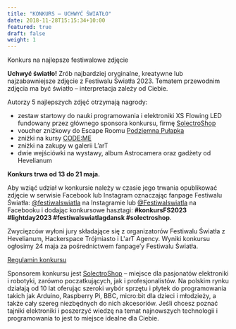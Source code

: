 ```yaml
---
title: "KONKURS – UCHWYĆ ŚWIATŁO"
date: 2018-11-28T15:15:34+10:00
featured: true
draft: false
weight: 1
---
```


Konkurs na najlepsze festiwalowe zdjęcie

**Uchwyć światło!** Zrób najbardziej oryginalne, kreatywne lub najzabawniejsze zdjęcie z Festiwalu Światła 2023. Tematem przewodnim zdjęcia ma być światło – interpretacja zależy od Ciebie.

Autorzy 5 najlepszych zdjęć otrzymają nagrody:

- zestaw startowy do nauki programowania i elektroniki XS Flowing LED fundowany przez głównego sponsora konkursu, firmę [SolectroShop](https://solectroshop.com/pl/)
- voucher zniżkowy do Escape Roomu [Podziemna Pułapka](http://podziemnapulapka.pl/)
- zniżki na kursy [CODE:ME](https://codeme.pl/)
- zniżki na zakupy w galerii L’arT
- dwie wejściówki na wystawy, album  Astrocamera oraz gadżety od Hevelianum

**Konkurs trwa od 13 do 21 maja.**

Aby wziąć udział w konkursie należy w czasie jego trwania opublikować zdjęcie w serwisie Facebook lub Instagram oznaczając fanpage Festiwalu Światła: [@festiwalswiatla](https://www.instagram.com/festiwalswiatla/) na Instagramie lub [@Festiwalswiatla](https://www.facebook.com/Festiwalswiatla/) na Facebooku i dodając konkursowe hasztagi: **#konkursFS2023 #lightday2023 #festiwalswiatlagdansk #solectroshop**.

Zwycięzców wyłoni jury składające się z organizatorów Festiwalu Światła z Hevelianum, Hackerspace Trójmiasto i  L'arT Agency. Wyniki konkursu ogłosimy 24 maja za pośrednictwem fanpage’y Festiwalu Światła.
 
[Regulamin konkursu](/Regulamin-konkursu-fotograficznego.pdf)


Sponsorem konkursu jest [SolectroShop](https://solectroshop.com/pl/) – miejsce dla pasjonatów elektroniki i robotyki, zarówno poczatkujących, jak i profesjonalistów. Na polskim rynku działają od 10 lat oferując szeroki wybór sprzętu i płytek do programowania takich jak Arduino, Raspberry Pi, BBC, micro:bit dla dzieci i młodzieży, a także cały szereg niezbędnych do nich akcesoriów. Jeśli chcesz poznać tajniki elektroniki i poszerzyć wiedzę na temat najnowszych technologii i programowania to jest to miejsce idealne dla Ciebie.
